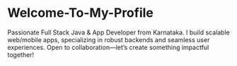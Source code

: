 # Welcome-To-My-Profile
Passionate Full Stack Java &amp; App Developer from Karnataka. I build scalable web/mobile apps, specializing in robust backends and seamless user experiences. Open to collaboration—let’s create something impactful together!
